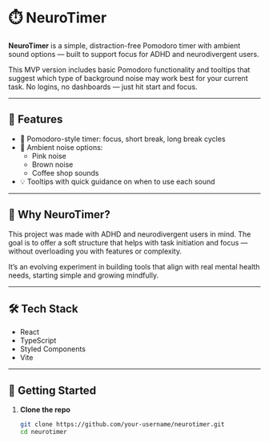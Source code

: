 # ⏱️ NeuroTimer

**NeuroTimer** is a simple, distraction-free Pomodoro timer with ambient sound options — built to support focus for ADHD and neurodivergent users.

This MVP version includes basic Pomodoro functionality and tooltips that suggest which type of background noise may work best for your current task. No logins, no dashboards — just hit start and focus.

---

## 🎯 Features

- 🍅 Pomodoro-style timer: focus, short break, long break cycles  
- 🎵 Ambient noise options:  
  - Pink noise  
  - Brown noise  
  - Coffee shop sounds  
- 💡 Tooltips with quick guidance on when to use each sound  

---

## 🧠 Why NeuroTimer?

This project was made with ADHD and neurodivergent users in mind. The goal is to offer a soft structure that helps with task initiation and focus — without overloading you with features or complexity.

It’s an evolving experiment in building tools that align with real mental health needs, starting simple and growing mindfully.

---

## 🛠️ Tech Stack

- React  
- TypeScript  
- Styled Components  
- Vite  

---

## 🚀 Getting Started

1. **Clone the repo**
   ```bash
   git clone https://github.com/your-username/neurotimer.git
   cd neurotimer
